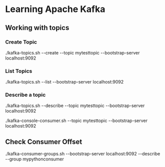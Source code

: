# Learning Apache Kafka

## Working with topics

### Create Topic
./kafka-topics.sh --create --topic mytesttopic --bootstrap-server localhost:9092

### List Topics
./kafka-topics.sh --list --bootstrap-server localhost:9092

### Describe a topic
./kafka-topics.sh --describe --topic mytesttopic --bootstrap-server localhost:9092

./kafka-console-consumer.sh --topic mytesttopic --bootstrap-server localhost:9092



## Check Consumer Offset
./kafka-consumer-groups.sh --bootstrap-server localhost:9092  --describe --group mypythonconsumer